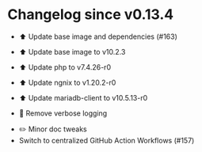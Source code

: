 # Changelog since v0.13.4
- ⬆️ Update base image and dependencies (#163)

* ⬆️ Update base image to v10.2.3

* ⬆️ Update php to v7.4.26-r0

* ⬆️ Update ngnix to v1.20.2-r0

* ⬆️ Update mariadb-client to v10.5.13-r0

* 🔨 Remove verbose logging 
- ✏️ Minor doc tweaks 
- Switch to centralized GitHub Action Workflows (#157) 
